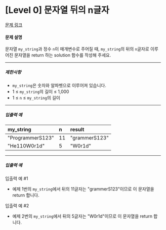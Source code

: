 # [Level 0] 문자열 뒤의 n글자

[문제 링크](https://school.programmers.co.kr/learn/courses/30/lessons/181910)

#### 문제 설명

문자열 ```my_string```과 정수 ```n```이 매개변수로 주어질 때, ```my_string```의 뒤의 ```n```글자로 이루어진 문자열을 return 하는 solution 함수를 작성해 주세요.

---

##### 제한사항

- ```my_string```은 숫자와 알파벳으로 이루어져 있습니다.
- 1 ≤ ```my_string```의 길이 ≤ 1,000
- 1 ≤ ```n``` ≤ ```my_string```의 길이

---

##### 입출력 예

|my_string|n|result|
|:------|:------|:------|
|"ProgrammerS123"|11|"grammerS123"|
|"He110W0r1d"|5|"W0r1d"|

---

##### 입출력 예

입출력 예 #1

- 예제 1번의 ```my_string```에서 뒤의 11글자는 "grammerS123"이므로 이 문자열을 return 합니다.

입출력 예 #2

- 예제 2번의 ```my_string```에서 뒤의 5글자는 "W0r1d"이므로 이 문자열을 return 합니다.
